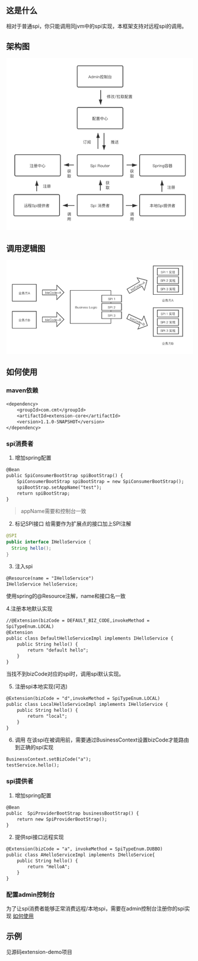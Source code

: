## 这是什么
相对于普通spi，你只能调用同jvm中的spi实现，本框架支持对远程spi的调用。

## 架构图
![](architecture.png)

## 调用逻辑图
![](invoke_logic.png)

## 如何使用
### maven依赖
```
<dependency>
    <groupId>com.cmt</groupId>
    <artifactId>extension-core</artifactId>
    <version>1.1.0-SNAPSHOT</version>
</dependency>
```
### spi消费者
1. 增加spring配置
```
@Bean
public SpiConsumerBootStrap spiBootStrap() {
    SpiConsumerBootStrap spiBootStrap = new SpiConsumerBootStrap();
    spiBootStrap.setAppName("test");
    return spiBootStrap;
}
```  
> appName需要和控制台一致  

2. 标记SPI接口
  给需要作为扩展点的接口加上SPI注解 
  ```java
@SPI
public interface IHelloService {
    String hello();
}
```
3. 注入spi
```
@Resource(name = "IHelloService")
IHelloService helloService;
```
使用spring的@Resource注解，name和接口名一致

4.注册本地默认实现
```
//@Extension(bizCode = DEFAULT_BIZ_CODE,invokeMethod = SpiTypeEnum.LOCAL)
@Extension
public class DefaultHelloServiceImpl implements IHelloService {
    public String hello() {
        return "default hello";
    }
}
```
当找不到bizCode对应的spi时，调用spi默认实现。


5. 注册spi本地实现(可选)  
```
@Extension(bizCode = "d",invokeMethod = SpiTypeEnum.LOCAL)
public class LocalHelloServiceImpl implements IHelloService {
    public String hello() {
        return "local";
    }
}
```


6. 调用
在该spi在被调用前，需要通过BusinessContext设置bizCode才能路由到正确的spi实现
```
BusinessContext.setBizCode("a");
testService.hello();
```

### spi提供者
1. 增加spring配置
```
@Bean
public  SpiProviderBootStrap businessBootStrap() {
    return new SpiProviderBootStrap();
}
```
2. 提供spi接口远程实现
```
@Extension(bizCode = "a", invokeMethod = SpiTypeEnum.DUBBO)
public class AHelloServiceImpl implements IHelloService{
    public String hello() {
        return "HelloA";
    }
}
```

### 配置admin控制台
为了让spi消费者能够正常消费远程/本地spi，需要在admin控制台注册你的spi实现
[如何使用]()

## 示例
见源码extension-demo项目
